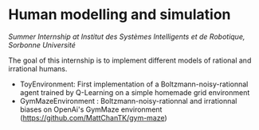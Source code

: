 # Human modelling and simulation 

*Summer Internship at Institut des Systèmes Intelligents et de Robotique, Sorbonne Université*

The goal of this internship is to implement different models of rational and irrational humans.


+ ToyEnvironment: First implementation of a Boltzmann-noisy-rationnal agent trained by Q-Learning on a simple homemade grid environment
+ GymMazeEnvironment : Boltzmann-noisy-rationnal and irrationnal biases on OpenAi's GymMaze environment (https://github.com/MattChanTK/gym-maze)


